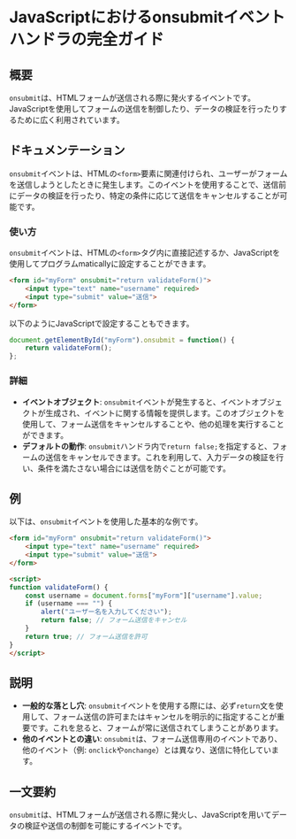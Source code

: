 <!--
Meta Description: # JavaScriptにおけるonsubmitイベントハンドラの完全ガイド ## 概要 `onsubmit`は、HTMLフォームが送信される際に発火するイベントです。JavaScriptを使用してフォームの送信を制御したり、データの検証を行ったりするために広く利用されています。 ## ドキュメンテ...
Meta Keywords: onsubmit, return, form, username, myform
-->

# JavaScriptにおけるonsubmitイベントハンドラの完全ガイド

## 概要
`onsubmit`は、HTMLフォームが送信される際に発火するイベントです。JavaScriptを使用してフォームの送信を制御したり、データの検証を行ったりするために広く利用されています。

## ドキュメンテーション
`onsubmit`イベントは、HTMLの`<form>`要素に関連付けられ、ユーザーがフォームを送信しようとしたときに発生します。このイベントを使用することで、送信前にデータの検証を行ったり、特定の条件に応じて送信をキャンセルすることが可能です。

### 使い方
`onsubmit`イベントは、HTMLの`<form>`タグ内に直接記述するか、JavaScriptを使用してプログラムmaticallyに設定することができます。

```html
<form id="myForm" onsubmit="return validateForm()">
    <input type="text" name="username" required>
    <input type="submit" value="送信">
</form>
```

以下のようにJavaScriptで設定することもできます。

```javascript
document.getElementById("myForm").onsubmit = function() {
    return validateForm();
};
```

### 詳細
- **イベントオブジェクト**: `onsubmit`イベントが発生すると、イベントオブジェクトが生成され、イベントに関する情報を提供します。このオブジェクトを使用して、フォーム送信をキャンセルすることや、他の処理を実行することができます。
- **デフォルトの動作**: `onsubmit`ハンドラ内で`return false;`を指定すると、フォームの送信をキャンセルできます。これを利用して、入力データの検証を行い、条件を満たさない場合には送信を防ぐことが可能です。

## 例
以下は、`onsubmit`イベントを使用した基本的な例です。

```html
<form id="myForm" onsubmit="return validateForm()">
    <input type="text" name="username" required>
    <input type="submit" value="送信">
</form>

<script>
function validateForm() {
    const username = document.forms["myForm"]["username"].value;
    if (username === "") {
        alert("ユーザー名を入力してください");
        return false; // フォーム送信をキャンセル
    }
    return true; // フォーム送信を許可
}
</script>
```

## 説明
- **一般的な落とし穴**: `onsubmit`イベントを使用する際には、必ず`return`文を使用して、フォーム送信の許可またはキャンセルを明示的に指定することが重要です。これを怠ると、フォームが常に送信されてしまうことがあります。
- **他のイベントとの違い**: `onsubmit`は、フォーム送信専用のイベントであり、他のイベント（例: `onclick`や`onchange`）とは異なり、送信に特化しています。

## 一文要約
`onsubmit`は、HTMLフォームが送信される際に発火し、JavaScriptを用いてデータの検証や送信の制御を可能にするイベントです。